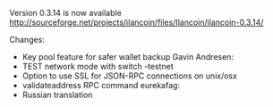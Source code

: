 Version 0.3.14 is now available
http://sourceforge.net/projects/ilancoin/files/Ilancoin/ilancoin-0.3.14/

Changes:
* Key pool feature for safer wallet backup
Gavin Andresen:
* TEST network mode with switch -testnet
* Option to use SSL for JSON-RPC connections on unix/osx
* validateaddress RPC command
eurekafag:
* Russian translation
